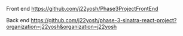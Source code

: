 Front end
https://github.com/j22yosh/Phase3ProjectFrontEnd

Back end
https://github.com/j22yosh/phase-3-sinatra-react-project?organization=j22yosh&organization=j22yosh